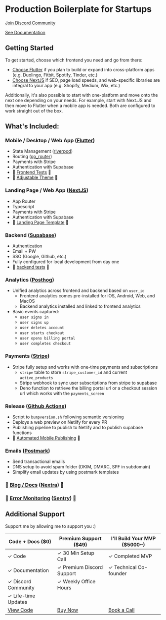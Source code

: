 # Production Boilerplate for Startups

[Join Discord Community](https://discord.gg/8cUHbgAHXH)

[See Documentation](https://startup-template.gitbook.io/docs/)

## Getting Started

To get started, choose which frontend you need and go from there:

- [Choose Flutter](./flutter/README.md) if you plan to build or expand into cross-platform apps (e.g. Duolingo, Fitbit, Spotify, Tinder, etc.)
- [Choose NextJS](./nextjs/README.md) if SEO, page load speeds, and web-specific libraries are integral to your app (e.g. Shopify, Medium, Wix, etc.)

Additionally, it's also possible to start with one-platform and move onto the next one depending on your needs. For example, start with Next.JS and then move to Flutter when a mobile app is needed. Both are configured to work straight out of the box.

## What's Included:

### Mobile / Desktop / Web App ([Flutter](./flutter/README.md))

- State Management ([riverpod](https://pub.dev/packages/riverpod))
- Routing ([go_router](https://pub.dev/packages/go_router))
- Payments with Stripe
- Authentication with Supabase
- 🚧 [Frontend Tests](https://github.com/devtodollars/flutter-supabase-production-template/issues/4) 🚧
- 🚧 [Adjustable Theme](https://github.com/devtodollars/startup-boilerplate/issues/40) 🚧

### Landing Page / Web App ([NextJS](./nextjs/README.md))

- App Router
- Typescript
- Payments with Stripe
- Authentication with Supabase
- 🚧 [Landing Page Template](https://github.com/devtodollars/startup-boilerplate/issues/54) 🚧

### Backend ([Supabase](./supabase/README.md))

-  Authentication
  - Email + PW
  - SSO (Google, Github, etc.)
- Fully configured for local development from day one
- 🚧 [backend tests](https://github.com/devtodollars/flutter-supabase-production-template/issues/16) 🚧

### Analytics ([Posthog](https://posthog.com/))

- Unified analytics across frontend and backend based on `user_id`
  - Frontend analytics comes pre-installed for iOS, Android, Web, and MacOS
  - Backend analytics installed and linked to frontend analytics
- Basic events captured:
  - `user signs in`
  - `user signs up`
  - `user deletes account`
  - `user starts checkout`
  - `user opens billing portal`
  - `user completes checkout`

### Payments ([Stripe](https://stripe.com/en-ca))

- Stripe fully setup and works with one-time payments and subscriptions
  - `stripe` table to store `stripe_customer_id` and current `active_products`
  - Stripe webhook to sync user subscriptions from stripe to supabase
  - Deno function to retrieve the billing portal url or a checkout session url which works with the `payments_screen`

### Release ([Github Actions](https://github.com/features/actions))

- Script to `bumpversion.sh` following semantic versioning
- Deploys a web preview on Netlify for every PR
- Publishing pipeline to publish to Netlify and to publish supabase functions
- 🚧 [Automated Mobile Publishing](https://github.com/devtodollars/flutter-supabase-production-template/issues/22) 🚧

### Emails ([Postmark](https://postmarkapp.com/))

- Send transactional emails
- DNS setup to avoid spam folder (DKIM, DMARC, SPF in subdomain)
- Simplify email updates by using postmark templates

### 🚧 [Blog / Docs](https://github.com/devtodollars/startup-boilerplate/issues/56) ([Nextra](https://nextra.site/)) 🚧

### 🚧 [Error Monitoring](https://github.com/devtodollars/flutter-supabase-production-template/issues/18) ([Sentry](https://sentry.io/welcome/)) 🚧

## Additional Support
Support me by allowing me to support you :)

| Code + Docs (**$0**)                                             | Premium Support (**$49**)                                                                 | I'll Build Your MVP (**$5000~**)                                         |
| ---------------------------------------------------------------- | ----------------------------------------------------------------------------------------- | ------------------------------------------------------------------------ |
| ✓ Code                                                           | ✓ 30 Min Setup Call                                                                       | ✓ Completed MVP                                                          |
| ✓ Documentation                                                  | ✓ Premium Discord Support                                                                 | ✓ Technical Co-founder                                                   |
| ✓ Discord Community                                              | ✓ Weekly Office Hours                                                                     |                                                                          |
| ✓ Life-time Updates                                              |                                                                                           |                                                                          |
| [View Code](https://github.com/devtodollars/startup-boilerplate) | [Buy Now](https://flutter.devtodollars.com/payments?price=price_1P3MEnFttF99a1NCjNcCLLvA) | [Book a Call](https://usemotion.com/meet/ithinkwong/mvp-consulting?d=30) |
